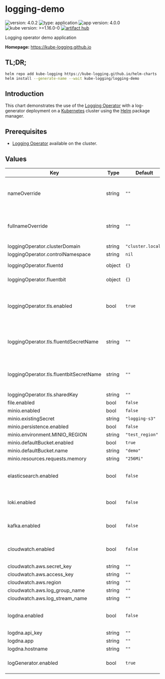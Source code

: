 # logging-demo

![version: 4.0.2](https://img.shields.io/badge/version-4.0.2-informational?style=flat-square) ![type: application](https://img.shields.io/badge/type-application-informational?style=flat-square) ![app version: 4.0.0](https://img.shields.io/badge/app%20version-4.0.0-informational?style=flat-square) ![kube version: >=1.16.0-0](https://img.shields.io/badge/kube%20version->=1.16.0--0-informational?style=flat-square) [![artifact hub](https://img.shields.io/badge/artifact%20hub-logging--demo-informational?style=flat-square)](https://artifacthub.io/packages/helm/kube-logging/logging-demo)

Logging operator demo application

**Homepage:** <https://kube-logging.github.io>

## TL;DR;

```bash
helm repo add kube-logging https://kube-logging.github.io/helm-charts
helm install --generate-name --wait kube-logging/logging-demo
```

## Introduction

This chart demonstrates the use of the [Logging Operator](https://github.com/kube-logging/helm-charts/tree/main/charts/logging-operator) with a
log-generator deployment on a [Kubernetes](http://kubernetes.io) cluster using the [Helm](https://helm.sh) package manager.

## Prerequisites

- [Logging Operator](https://github.com/kube-logging/logging-operator) available on the cluster.

## Values

| Key | Type | Default | Description |
|-----|------|---------|-------------|
| nameOverride | string | `""` | A name in place of the chart name for `app:` labels. |
| fullnameOverride | string | `""` | A name to substitute for the full names of resources. |
| loggingOperator.clusterDomain | string | `"cluster.local"` |  |
| loggingOperator.controlNamespace | string | `nil` |  |
| loggingOperator.fluentd | object | `{}` | Fluentd configuration |
| loggingOperator.fluentbit | object | `{}` | Fluentbit configuration |
| loggingOperator.tls.enabled | bool | `true` | Enable secure connection between fluentd and fluent-bit |
| loggingOperator.tls.fluentdSecretName | string | `""` | Specified secret name, which contain tls certs |
| loggingOperator.tls.fluentbitSecretName | string | `""` | Specified secret name, which contain tls certs |
| loggingOperator.tls.sharedKey | string | `""` |  |
| file.enabled | bool | `false` |  |
| minio.enabled | bool | `false` |  |
| minio.existingSecret | string | `"logging-s3"` |  |
| minio.persistence.enabled | bool | `false` |  |
| minio.environment.MINIO_REGION | string | `"test_region"` |  |
| minio.defaultBucket.enabled | bool | `true` |  |
| minio.defaultBucket.name | string | `"demo"` |  |
| minio.resources.requests.memory | string | `"256Mi"` |  |
| elasticsearch.enabled | bool | `false` | Enable ElasticSearch logging output |
| loki.enabled | bool | `false` | Enable Grafana Loki logging output |
| kafka.enabled | bool | `false` | Enable Kafka logging output |
| cloudwatch.enabled | bool | `false` | Enable AWS Cloudwatch logging output |
| cloudwatch.aws.secret_key | string | `""` |  |
| cloudwatch.aws.access_key | string | `""` |  |
| cloudwatch.aws.region | string | `""` |  |
| cloudwatch.aws.log_group_name | string | `""` |  |
| cloudwatch.aws.log_stream_name | string | `""` |  |
| logdna.enabled | bool | `false` | Enable LogDNA logging output |
| logdna.api_key | string | `""` |  |
| logdna.app | string | `""` |  |
| logdna.hostname | string | `""` |  |
| logGenerator.enabled | bool | `true` | Enable Demo Log-Gen application |
